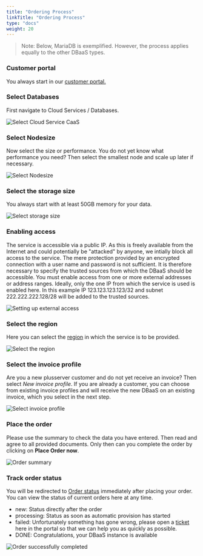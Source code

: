 ```yaml
---
title: "Ordering Process"
linkTitle: "Ordering Process"
type: "docs"
weight: 20
---
```


> Note: Below, MariaDB is exemplified. However, the process applies equally to the other DBaaS types.

### Customer portal

You always start in our [customer portal.](https://customerservice.plusserver.com)

### Select Databases

First navigate to Cloud Services / Databases.

![Select Cloud Service CaaS](/images/content/04-msl/en/caching/ordering/1-cloud_service_caching.png)


### Select Nodesize

Now select the size or performance. You do not yet know what performance you need? Then select the smallest node and scale up later if necessary.

![Select Nodesize](/images/content/04-msl/en/caching/ordering/3-selection-node-size.png)

### Select the storage size

You always start with at least 50GB memory for your data.

![Select storage size](/images/content/04-msl/en/databases/ordering/4-select-storage-size.png)

### Enabling access

The service is accessible via a public IP. As this is freely available from the Internet and could potentially be "attacked" by anyone, we intially block all access to the service. The mere protection provided by an encrypted connection with a user name and password is not sufficient. It is therefore necessary to specify the trusted sources from which the DBaaS should be accessible.
You must enable access from one or more external addresses or address ranges. Ideally, only the one IP from which the service is used is enabled here. In this example IP 123.123.123.123/32 and subnet 222.222.222.128/28 will be added to the trusted sources.

![Setting up external access](/images/content/04-msl/en/databases/ordering/5-selection-trusted-sources.png)

### Select the region

Here you can select the [region](https://docs.xaas.get-cloud.io/docs/01-dbaas/02-faq/#Regions) in which the service is to be provided.

![Select the region](/images/content/04-msl/en/caching/ordering/6-selection_region.png)

### Select the invoice profile

Are you a new plusserver customer and do not yet receive an invoice? Then select *New invoice profile*. If you are already a customer, you can choose from existing invoice profiles and will receive the new DBaaS on an existing invoice, which you select in the next step.

![Select invoice profile](/images/content/04-msl/en/databases/ordering/7-selection-invoice-profile.png)

### Place the order

Please use the summary to check the data you have entered. Then read and agree to all provided documents. Only then can you complete the order by clicking on **Place Order now**.

![Order summary](/images/content/04-msl/en/caching/ordering/8-order-overview.png)

### Track order status

You will be redirected to [Order status](https://customerservice.plusserver.com/order-status) immediately after placing your order. You can view the status of current orders here at any time.

* new: Status directly after the order
* processing: Status as soon as automatic provision has started
* failed: Unfortunately something has gone wrong, please open a [ticket](https://customerservice.plusserver.com/support/ticket-create) here in the portal so that we can help you as quickly as possible.
* DONE: Congratulations, your DBaaS instance is available

![Order successfully completed](/images/content/04-msl/en/caching/ordering/10-order_status.png)
